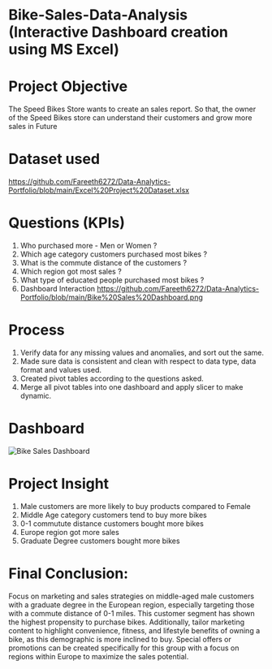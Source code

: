 # Bike-Sales-Data-Analysis (Interactive Dashboard creation using MS Excel)
# Project Objective
The Speed Bikes Store wants to create an sales report. So that, the owner of the Speed Bikes store can understand their customers and grow more sales in Future
# Dataset used
https://github.com/Fareeth6272/Data-Analytics-Portfolio/blob/main/Excel%20Project%20Dataset.xlsx
# Questions (KPIs)
1) Who purchased more - Men or Women ?
2) Which age category customers purchased most bikes ?
3) What is the commute distance of the customers ?
4) Which region got most sales ?
5) What type of educated people purchased most bikes ?
6) Dashboard Interaction https://github.com/Fareeth6272/Data-Analytics-Portfolio/blob/main/Bike%20Sales%20Dashboard.png
# Process
1) Verify data for any missing values and anomalies, and sort out the same.
2) Made sure data is consistent and clean with respect to data type, data format and values used.
3) Created pivot tables according to the questions asked.
4) Merge all pivot tables into one dashboard and apply slicer to make dynamic.
# Dashboard
![Bike Sales Dashboard](https://github.com/user-attachments/assets/7eed5a2d-e058-46e9-8da8-8b373de29d72)
# Project Insight
1) Male customers are more likely to buy products compared to Female
2) Middle Age category customers tend to buy more bikes
3) 0-1 commutute distance customers bought more bikes
4) Europe region got more sales
5) Graduate Degree customers bought more bikes
# Final Conclusion:
Focus on marketing and sales strategies on middle-aged male customers with a graduate degree in the European region, especially targeting those with a commute distance of 0-1 miles. This customer segment has shown the highest propensity to purchase bikes. Additionally, tailor marketing content to highlight convenience, fitness, and lifestyle benefits of owning a bike, as this demographic is more inclined to buy. Special offers or promotions can be created specifically for this group with a focus on regions within Europe to maximize the sales potential. 




